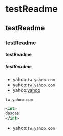 # testReadme
## testReadme
### testReadme
#### testReadme
##### testReadme

* yahoo:`tw.yahoo.com`
* yahoo:``tw.yahoo.com``
* yahoo:[yahoo](https://tw.yahoo.com/)
```
tw.yahoo.com
```
```xml
<int>
dasdas
</int>
```
* yahoo:````tw.yahoo.com````
